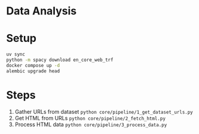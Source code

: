 # Data Analysis



# Setup

```bash
uv sync
python -m spacy download en_core_web_trf
docker compose up -d
alembic upgrade head
```


# Steps

1. Gather URLs from dataset
`python core/pipeline/1_get_dataset_urls.py`
2. Get HTML from URLs
`python core/pipeline/2_fetch_html.py`
3. Process HTML data
`python core/pipeline/3_process_data.py`